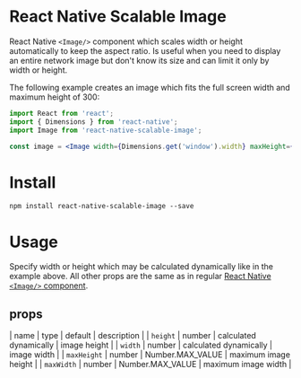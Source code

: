React Native Scalable Image
===========================
React Native ```<Image/>``` component which scales width or height automatically to keep the aspect ratio. Is useful when you need to display an entire network image but don't know its size and can limit it only by width or height.

The following example creates an image which fits the full screen width and maximum height of 300:

 ```jsx
import React from 'react';
import { Dimensions } from 'react-native';
import Image from 'react-native-scalable-image';

const image = <Image width={Dimensions.get('window').width} maxHeight={300} source={{uri: '<image uri>'}} />;
 ```


Install
=======
```npm install react-native-scalable-image --save```


Usage
=====

Specify width or height which may be calculated dynamically like in the example above. All other props are the same as in regular [React Native ```<Image/>``` component](https://facebook.github.io/react-native/docs/image.html).

## props

| name          | type      | default                     | description             |
| `height`      | number    | calculated dynamically      | image height            |
| `width`       | number    | calculated dynamically      | image width             |
| `maxHeight`   | number    | Number.MAX_VALUE            | maximum image height    |
| `maxWidth`    | number    | Number.MAX_VALUE            | maximum image width     |